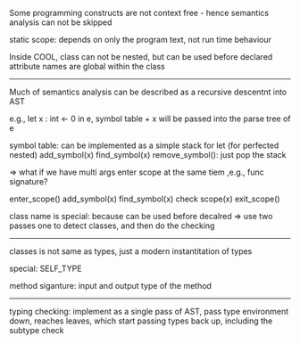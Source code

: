Some programming constructs are not context free - hence semantics analysis can not be skipped

static scope: depends on only the program text, not run time behaviour

Inside COOL,
class can not be nested, but can be used before declared
attribute names are global within the class

------
Much of semantics analysis can be described as a recursive descentnt into AST

e.g., let x : int <- 0 in e, symbol table + x will be passed into the parse tree of e

symbol table: can be implemented as a simple stack for let (for perfected nested)
add_symbol(x)
find_symbol(x)
remove_symbol(): just pop the stack

=> what if we have multi args enter scope at the same tiem ,e.g., func signature? 

enter_scope()
add_symbol(x)
find_symbol(x)
check scope(x)
exit_scope()

class name is special:  because can be used before decalred => use two passes one to detect classes, and then do the checking

------------
classes is not same as types, just a modern instantitation of types

special: SELF_TYPE

method siganture: input and output type of the method


------
typing checking: implement as a single pass of AST, pass type environment down, reaches leaves, which start passing types back up, including the subtype check




